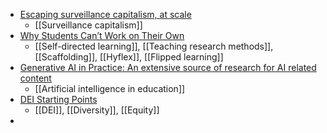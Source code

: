 - [Escaping surveillance capitalism, at scale](https://ergaster.org/posts/2024/01/18-escaping-surveillance-capitalism-at-scale/)
	- [[Surveillance capitalism]]
- [Why Students Can’t Work on Their Own](https://www.chronicle.com/article/declarations-of-dependence)
	- [[Self-directed learning]], [[Teaching research methods]], [[Scaffolding]], [[Hyflex]], [[Flipped learning]]
- [Generative AI in Practice: An extensive source of research for AI related content](https://www.exploreai.jisc.ac.uk/resource-hub)
	- [[Artificial intelligence in education]]
- [DEI Starting Points](https://padlet.com/benniekara/dei-starting-points-v874rx4fvhyxk6o7)
	- [[DEI]], [[Diversity]], [[Equity]]
-